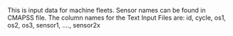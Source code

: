 This is input data for machine fleets.
Sensor names can be found in CMAPSS file.
The column names for the Text Input Files are: 
id, cycle, os1, os2, os3, sensor1, ...., sensor2x
